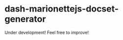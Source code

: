 dash-marionettejs-docset-generator
==================================
Under development! Feel free to improve!